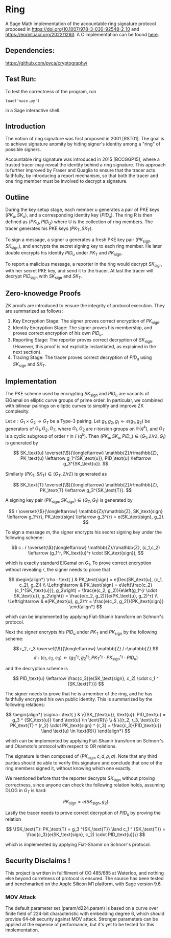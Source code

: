 # Ring

A Sage Math implementation of the accountable ring signature protocol proposed in https://doi.org/10.1007/978-3-030-92548-2_10 and https://eprint.iacr.org/2022/1293. A C implementation can be found [here](https://github.com/izy66/ring_c).

## Dependencies:

https://github.com/pyca/cryptography/

## Test Run:

To test the correctness of the program, run

```
load('main.py')
```

in a Sage interactive shell.


## Introduction

The notion of ring signature was first proposed in 2001 [RST01]. The goal is to achieve signature anomity by hiding signer's identity among a "ring" of possible signers.

Accountable ring signature was introduced in 2015 [BCCGGP15], where a trusted tracer may reveal the identity behind a ring signature. This approach is further improved by Fraser and Quaglia to ensure that the tracer acts faithfully, by introducing a report mechanism, so that both the tracer and one ring member must be involved to decrypt a signature.

## Outline

During the key setup stage, each member $\text{u}$ generates a pair of PKE keys $(PK_\text{u}, SK_\text{u})$, and a corresponding identity key $(PID_u)$. The ring $\text{R}$ is then defined as $(PK_\text{U}, PID_\text{U})$ where $\text{U}$ is the collection of ring members. The tracer generates his PKE keys $(PK_\text{T}, SK_\text{T})$.

To sign a message, a signer $\text{u}$ generates a fresh PKE key pair $(PK_\text{sign}, SK_\text{sign})$, and encrypts the secret signing key to each ring member. He later double encrypts his identity $PID_{\text{u}}$ under $PK_\text{T}$ and $PK_{\text{sign}}$.

To report a malicious message, a reporter in the ring would decrypt $SK_{\text{sign}}$ with her secret PKE key, and send it to the tracer. At last the tracer will decrypt $PID_{\text{sign}}$ with $SK_\text{sign}$ and $SK_\text{T}$.

## Zero-knowedge Proofs

ZK proofs are introduced to ensure the integrity of protocol execution. They are summarized as follows:

1. Key Encryption Stage: The signer proves correct encryption of $PK_\text{sign}$.
2. Identity Encryption Stage: The signer proves his membership, and proves correct encryption of his own $PID_\text{u}$.
3. Reporting Stage: The reporter proves correct decryption of $SK_\text{sign}$. (However, this proof is not explicitly instantiated, as explained in the next section).
4. Tracing Stage: The tracer proves correct decryption of $PID_\text{u}$ using $SK_\text{sign}$ and $SK_\text{T}$.

## Implementation 

The PKE scheme used by encrypting $SK_\text{sign}$ and $PID_\text{u}$ are variants of ElGamal on elliptic curve groups of prime order. In particular, we combined with bilinear pairings on elliptic curves to simplify and improve ZK complexity. 

Let $e: G_1 \times G_2 \to G_T$ be a Type-3 pairing. Let $g_1, g_2, g_t \leftarrow e(g_1, g_2)$ be generators of $G_1, G_2, G_T$, where $G_1, G_2$ are r-torsion groups on $\mathbb{E}(q^k)$, and $G_T$ is a cyclic subgroup of order $r$ in $\mathbb{F}(q^k)$. Then $(PK_\text{u}, SK_\text{u}, PID_\text{u}) \in (G_1, \mathbb{Z}/r\mathbb{Z}, G_t)$ is generated by

$$
SK_\text{u} \overset{\$}{\longleftarrow} \mathbb{Z}/r\mathbb{Z}, PK_\text{u} \leftarrow g_1^{SK_\text{u}},
PID_\text{u} \leftarrow g_3^{SK_\text{u}}.
$$

Similarly $(PK_{\text{T}}, SK_\text{T}) \in (G_T, \mathbb{Z}/r\mathbb{Z})$ is generated as

$$
SK_\text{T} \overset{\$}{\longleftarrow} \mathbb{Z}/r\mathbb{Z}, PK_\text{T} \leftarrow g_3^{SK_\text{T}}.
$$

A signing key pair $(PK_\text{sign}, SK_\text{sign}) \in (G_T, G_1)$ is generated by

$$
r \overset{\$}{\longleftarrow} \mathbb{Z}/r\mathbb{Z}, 
SK_\text{sign} \leftarrow g_1^{r},
PK_\text{sign} \leftarrow g_3^{r} = e(SK_\text{sign}, g_2).
$$

To sign a message $m$, the signer encrypts his secret signing key under the following scheme:

$$
c : r \overset{\$}{\longleftarrow} \mathbb{Z}/r\mathbb{Z}, 
(c_1,c_2) \leftarrow (g_1^r, PK_\text{u}^r \cdot SK_\text{sign}),
$$

which is exactly standard ElGamal on $G_1$. To prove correct encryption without revealing $r$, the signer needs to prove that

$$
\begin{align*}
  \rho : \text{ } & PK_\text{sign} = e(Dec(SK_\text{u}, (c_1, c_2), g_2)) \\
  \Leftrightarrow & PK_\text{sign} = e\left(\frac{c_2}{c_1^{SK_\text{u}}}, g_2\right) = \frac{e(c_2, g_2)}{e\left(g_1^{r \cdot SK_\text{u}}, g_2\right)} = \frac{e(c_2, g_2)}{e(PK_\text{u}, g_2)^r} \\
  \Leftrightarrow & e(PK_\text{u}, g_2)^r = \frac{e(c_2, g_2)}{PK_\text{sign}}
\end{align*}
$$

which can be implemented by applying Fiat-Shamir transform on Schnorr's protocol.

Next the signer encrypts his $PID_\text{u}$ under $PK_\text{T}$ and $PK_\text{sign}$ by the following scheme:

$$
r_2, r_3 \overset{\$}{\longleftarrow} \mathbb{Z} / r\mathbb{Z}
$$
$$
d : (c_1, c_2, c_3) \leftarrow (g_3 ^ {r_2}, g_2 ^ {r_3}, PK_\text{T} ^ {r_2} \cdot PK_\text{sign} ^ {r_3} \cdot PID_\text{u})
$$

and the decryption scheme is 

$$
PID_\text{u} \leftarrow \frac{c_3}{e(SK_\text{sign}, c_2) \cdot c_1 ^ {SK_\text{T}}}
$$

The signer needs to prove that he is a member of the ring, and he has faithfully encrypted his own public identity. This is summarized by the following relations:

$$
\begin{align*}
   \sigma : \text{ } & \{(SK_{\text{u}}, \text{u}): PID_\text{u} = g_3 ^ {SK_\text{u}} \land \text{u} \in \text{R}\} \\
   & \{(r_2, r_3, \text{u}): PK_\text{T} ^ {r_2} \cdot PK_\text{sign} ^ {r_3} = \frac{c_3}{PID_\text{u}} \land \text{u} \in \text{R}\}
\end{align*}
$$

which can be implemented by applying Fiat-Shamir transform on Schnorr's and Okamoto's protocol with respect to OR relations.

The signature is then composed of $(PK_\text{sign}, c, d, \rho, \sigma)$. Note that any third parties should be able to verify this signature and conclude that one of the ring members signed it, without knowing which one exactly.

We mentioned before that the reporter decrypts $SK_\text{sign}$ without proving correctness, since anyone can check the following relation holds, assuming DLOG in $G_T$ is hard:

$$
PK_\text{sign} = e(SK_\text{sign}, g_2)
$$

Lastly the tracer needs to prove correct decryption of $PID_\text{u}$ by proving the relation

$$
\{SK_\text{T}: PK_\text{T} = g_3 ^{SK_\text{T}} \land c_1 ^ {SK_\text{T}} = \frac{c_3}{e(SK_\text{sign}, c_2) \cdot PID_\text{u}}\}
$$

which is implemented by applying Fiat-Shamir on Schnorr's protocol.

## Security Disclaims !

This project is written in fullfilment of CO 485/685 at Waterloo, and nothing else beyond corretness of protocol is ensured. The source has been tested and benchmarked on the Apple Silicon M1 platform, with Sage version 9.6.

### MOV Attack

The default parameter set (param/d224.param) is based on a curve over finite field of 224-bit characteristic with embedding degree 6, which should provide 64-bit security against MOV attack. Stronger parameters can be applied at the expense of performance, but it's yet to be tested for this implementation.